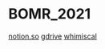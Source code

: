 # BOMR_2021

[notion.so](https://www.notion.so/Projet-BOMR-2021-0fd6024433b540c783596cfbdfffaf9d)
[gdrive](https://drive.google.com/drive/u/1/folders/0ACw6LpB6aE8YUk9PVA)
[whimiscal](https://whimsical.com/bomr-2021-6ChiZ5QzDP19UoEmQcS85T)
